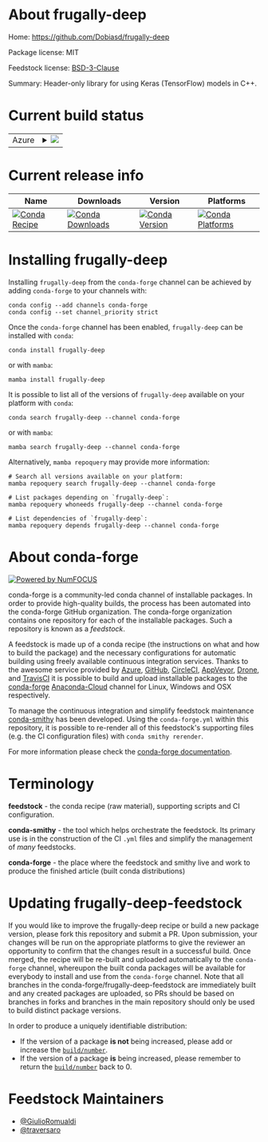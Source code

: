 About frugally-deep
===================

Home: https://github.com/Dobiasd/frugally-deep

Package license: MIT

Feedstock license: [BSD-3-Clause](https://github.com/conda-forge/frugally-deep-feedstock/blob/main/LICENSE.txt)

Summary: Header-only library for using Keras (TensorFlow) models in C++.

Current build status
====================


<table>
    
  <tr>
    <td>Azure</td>
    <td>
      <details>
        <summary>
          <a href="https://dev.azure.com/conda-forge/feedstock-builds/_build/latest?definitionId=17530&branchName=main">
            <img src="https://dev.azure.com/conda-forge/feedstock-builds/_apis/build/status/frugally-deep-feedstock?branchName=main">
          </a>
        </summary>
        <table>
          <thead><tr><th>Variant</th><th>Status</th></tr></thead>
          <tbody><tr>
              <td>linux_64</td>
              <td>
                <a href="https://dev.azure.com/conda-forge/feedstock-builds/_build/latest?definitionId=17530&branchName=main">
                  <img src="https://dev.azure.com/conda-forge/feedstock-builds/_apis/build/status/frugally-deep-feedstock?branchName=main&jobName=linux&configuration=linux_64_" alt="variant">
                </a>
              </td>
            </tr><tr>
              <td>osx_64</td>
              <td>
                <a href="https://dev.azure.com/conda-forge/feedstock-builds/_build/latest?definitionId=17530&branchName=main">
                  <img src="https://dev.azure.com/conda-forge/feedstock-builds/_apis/build/status/frugally-deep-feedstock?branchName=main&jobName=osx&configuration=osx_64_" alt="variant">
                </a>
              </td>
            </tr><tr>
              <td>win_64</td>
              <td>
                <a href="https://dev.azure.com/conda-forge/feedstock-builds/_build/latest?definitionId=17530&branchName=main">
                  <img src="https://dev.azure.com/conda-forge/feedstock-builds/_apis/build/status/frugally-deep-feedstock?branchName=main&jobName=win&configuration=win_64_" alt="variant">
                </a>
              </td>
            </tr>
          </tbody>
        </table>
      </details>
    </td>
  </tr>
</table>

Current release info
====================

| Name | Downloads | Version | Platforms |
| --- | --- | --- | --- |
| [![Conda Recipe](https://img.shields.io/badge/recipe-frugally--deep-green.svg)](https://anaconda.org/conda-forge/frugally-deep) | [![Conda Downloads](https://img.shields.io/conda/dn/conda-forge/frugally-deep.svg)](https://anaconda.org/conda-forge/frugally-deep) | [![Conda Version](https://img.shields.io/conda/vn/conda-forge/frugally-deep.svg)](https://anaconda.org/conda-forge/frugally-deep) | [![Conda Platforms](https://img.shields.io/conda/pn/conda-forge/frugally-deep.svg)](https://anaconda.org/conda-forge/frugally-deep) |

Installing frugally-deep
========================

Installing `frugally-deep` from the `conda-forge` channel can be achieved by adding `conda-forge` to your channels with:

```
conda config --add channels conda-forge
conda config --set channel_priority strict
```

Once the `conda-forge` channel has been enabled, `frugally-deep` can be installed with `conda`:

```
conda install frugally-deep
```

or with `mamba`:

```
mamba install frugally-deep
```

It is possible to list all of the versions of `frugally-deep` available on your platform with `conda`:

```
conda search frugally-deep --channel conda-forge
```

or with `mamba`:

```
mamba search frugally-deep --channel conda-forge
```

Alternatively, `mamba repoquery` may provide more information:

```
# Search all versions available on your platform:
mamba repoquery search frugally-deep --channel conda-forge

# List packages depending on `frugally-deep`:
mamba repoquery whoneeds frugally-deep --channel conda-forge

# List dependencies of `frugally-deep`:
mamba repoquery depends frugally-deep --channel conda-forge
```


About conda-forge
=================

[![Powered by
NumFOCUS](https://img.shields.io/badge/powered%20by-NumFOCUS-orange.svg?style=flat&colorA=E1523D&colorB=007D8A)](https://numfocus.org)

conda-forge is a community-led conda channel of installable packages.
In order to provide high-quality builds, the process has been automated into the
conda-forge GitHub organization. The conda-forge organization contains one repository
for each of the installable packages. Such a repository is known as a *feedstock*.

A feedstock is made up of a conda recipe (the instructions on what and how to build
the package) and the necessary configurations for automatic building using freely
available continuous integration services. Thanks to the awesome service provided by
[Azure](https://azure.microsoft.com/en-us/services/devops/), [GitHub](https://github.com/),
[CircleCI](https://circleci.com/), [AppVeyor](https://www.appveyor.com/),
[Drone](https://cloud.drone.io/welcome), and [TravisCI](https://travis-ci.com/)
it is possible to build and upload installable packages to the
[conda-forge](https://anaconda.org/conda-forge) [Anaconda-Cloud](https://anaconda.org/)
channel for Linux, Windows and OSX respectively.

To manage the continuous integration and simplify feedstock maintenance
[conda-smithy](https://github.com/conda-forge/conda-smithy) has been developed.
Using the ``conda-forge.yml`` within this repository, it is possible to re-render all of
this feedstock's supporting files (e.g. the CI configuration files) with ``conda smithy rerender``.

For more information please check the [conda-forge documentation](https://conda-forge.org/docs/).

Terminology
===========

**feedstock** - the conda recipe (raw material), supporting scripts and CI configuration.

**conda-smithy** - the tool which helps orchestrate the feedstock.
                   Its primary use is in the construction of the CI ``.yml`` files
                   and simplify the management of *many* feedstocks.

**conda-forge** - the place where the feedstock and smithy live and work to
                  produce the finished article (built conda distributions)


Updating frugally-deep-feedstock
================================

If you would like to improve the frugally-deep recipe or build a new
package version, please fork this repository and submit a PR. Upon submission,
your changes will be run on the appropriate platforms to give the reviewer an
opportunity to confirm that the changes result in a successful build. Once
merged, the recipe will be re-built and uploaded automatically to the
`conda-forge` channel, whereupon the built conda packages will be available for
everybody to install and use from the `conda-forge` channel.
Note that all branches in the conda-forge/frugally-deep-feedstock are
immediately built and any created packages are uploaded, so PRs should be based
on branches in forks and branches in the main repository should only be used to
build distinct package versions.

In order to produce a uniquely identifiable distribution:
 * If the version of a package **is not** being increased, please add or increase
   the [``build/number``](https://docs.conda.io/projects/conda-build/en/latest/resources/define-metadata.html#build-number-and-string).
 * If the version of a package **is** being increased, please remember to return
   the [``build/number``](https://docs.conda.io/projects/conda-build/en/latest/resources/define-metadata.html#build-number-and-string)
   back to 0.

Feedstock Maintainers
=====================

* [@GiulioRomualdi](https://github.com/GiulioRomualdi/)
* [@traversaro](https://github.com/traversaro/)

